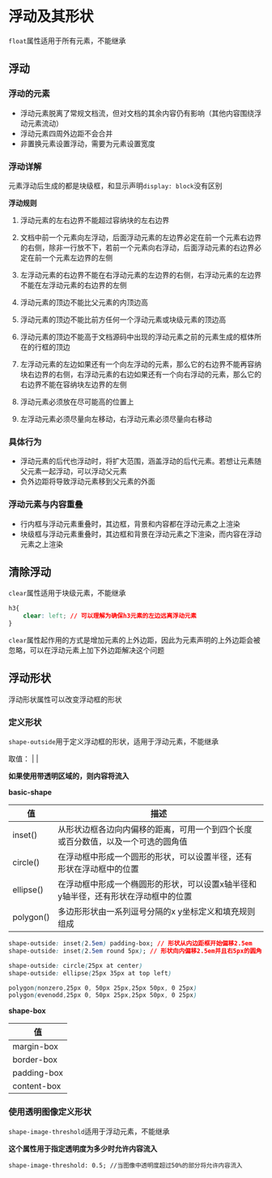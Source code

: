 # 浮动及其形状

`float`属性适用于所有元素，不能继承

## 浮动

### 浮动的元素

- 浮动元素脱离了常规文档流，但对文档的其余内容仍有影响（其他内容围绕浮动元素流动）
- 浮动元素四周外边距不会合并
- 非置换元素设置浮动，需要为元素设置宽度

### 浮动详解

元素浮动后生成的都是块级框，和显示声明`display: block`没有区别

**浮动规则**

1. 浮动元素的左右边界不能超过容纳块的左右边界

2. 文档中前一个元素向左浮动，后面浮动元素的左边界必定在前一个元素右边界的右侧，除非一行放不下，若前一个元素向右浮动，后面浮动元素的右边界必定在前一个元素左边界的左侧

3. 左浮动元素的右边界不能在右浮动元素的左边界的右侧，右浮动元素的左边界不能在左浮动元素的右边界的左侧
4. 浮动元素的顶边不能比父元素的内顶边高
5. 浮动元素的顶边不能比前方任何一个浮动元素或块级元素的顶边高
6. 浮动元素的顶边不能高于文档源码中出现的浮动元素之前的元素生成的框体所在的行框的顶边
7. 左浮动元素的左边如果还有一个向左浮动的元素，那么它的右边界不能再容纳块右边界的右侧，右浮动元素的右边如果还有一个向右浮动的元素，那么它的右边界不能在容纳块左边界的左侧
8. 浮动元素必须放在尽可能高的位置上
9. 左浮动元素必须尽量向左移动，右浮动元素必须尽量向右移动

### 具体行为

- 浮动元素的后代也浮动时，将扩大范围，涵盖浮动的后代元素。若想让元素随父元素一起浮动，可以浮动父元素
- 负外边距将导致浮动元素移到父元素的外面

### 浮动元素与内容重叠

- 行内框与浮动元素重叠时，其边框，背景和内容都在浮动元素之上渲染
- 块级框与浮动元素重叠时，其边框和背景在浮动元素之下渲染，而内容在浮动元素之上渲染

## 清除浮动

`clear`属性适用于块级元素，不能继承

```css
h3{
	clear: left; // 可以理解为确保h3元素的左边远离浮动元素
}
```

`clear`属性起作用的方式是增加元素的上外边距，因此为元素声明的上外边距会被忽略，可以在浮动元素上加下外边距解决这个问题

## 浮动形状

浮动形状属性可以改变浮动框的形状

### 定义形状

`shape-outside`用于定义浮动框的形状，适用于浮动元素，不能继承

取值：<basic-shape> | <shape-box> | <image>

**如果使用带透明区域的<image>，则内容将流入**

**basic-shape**

| 值        | 描述                                                         |
| --------- | ------------------------------------------------------------ |
| inset()   | 从形状边框各边向内偏移的距离，可用一个到四个长度或百分数值，以及一个可选的圆角值 |
| circle()  | 在浮动框中形成一个圆形的形状，可以设置半径，还有形状在浮动框中的位置 |
| ellipse() | 在浮动框中形成一个椭圆形的形状，可以设置x轴半径和y轴半径，还有形状在浮动框中的位置 |
| polygon() | 多边形形状由一系列逗号分隔的x y坐标定义和填充规则组成        |

```css
shape-outside: inset(2.5em) padding-box; // 形状从内边距框开始偏移2.5em
shape-outside: inset(2.5em round 5px); // 形状向内偏移2.5em并且右5px的圆角

shape-outside: circle(25px at center)
shape-outside: ellipse(25px 35px at top left)

polygon(nonzero,25px 0, 50px 25px,25px 50px, 0 25px)
polygon(evenodd,25px 0, 50px 25px,25px 50px, 0 25px)
```

**shape-box**

| 值          |
| ----------- |
| margin-box  |
| border-box  |
| padding-box |
| content-box |

### 使用透明图像定义形状

`shape-image-threshold`适用于浮动元素，不能继承

**这个属性用于指定透明度为多少时允许内容流入**

```
shape-image-threshold: 0.5; //当图像中透明度超过50%的部分将允许内容流入
```

